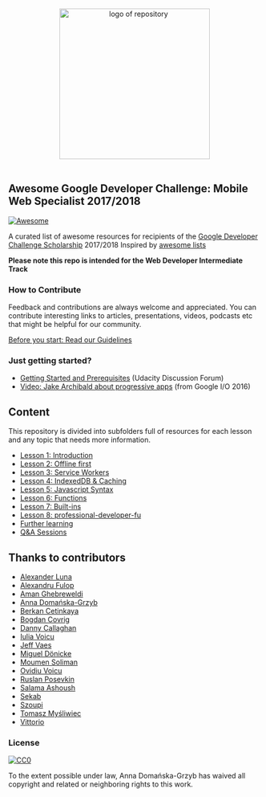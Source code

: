 <p align="center">
  <br>
  <img width="300" src="./awesome_gmws_logo.png" alt="logo of repository">
  <br>
  <br>
</p>

## Awesome Google Developer Challenge: Mobile Web Specialist 2017/2018
[![Awesome](https://awesome.re/badge.svg)](https://awesome.re)

A curated list of awesome resources for recipients of the [Google Developer Challenge Scholarship](https://www.udacity.com/google-scholarships) 2017/2018
Inspired by [awesome lists](https://github.com/sindresorhus/awesome)

**Please note this repo is intended for the Web Developer Intermediate Track**

### How to Contribute

Feedback and contributions are always welcome and appreciated.
You can contribute interesting links to articles, presentations, videos, podcasts etc that might be helpful for our community.

[Before you start: Read our Guidelines](contributing.md)

### Just getting started?

- [Getting Started and Prerequisites](https://discussions.udacity.com/t/getting-started-and-prerequisites/418485?u=haitec) (Udacity Discussion Forum)
- [Video: Jake Archibald about progressive apps](https://www.youtube.com/watch?v=cmGr0RszHc8) (from Google I/O 2016)

## Content

This repository is divided into subfolders full of resources for each lesson and any topic that needs more information.

* [Lesson 1: Introduction](introduction/README.md)
* [Lesson 2: Offline first](offlineFirst/README.md)
* [Lesson 3: Service Workers](serviceWorker/README.md)
* [Lesson 4: IndexedDB & Caching](indexedDB/README.md)
* [Lesson 5: Javascript Syntax](javascriptSyntax/README.md)
* [Lesson 6: Functions](functions/README.md)
* [Lesson 7: Built-ins](built-ins/README.md)
* [Lesson 8: professional-developer-fu](professional-developer-fu/README.md)
* [Further learning](furtherLearning/README.md)
* [Q&A Sessions](ama-sessions/README.md)

## Thanks to contributors

* [Alexander Luna](https://github.com/Mycroft1891)
* [Alexandru Fulop](https://github.com/alexandrufulop)
* [Aman Ghebreweldi](https://github.com/Agheb)
* [Anna Domańska-Grzyb](https://github.com/DomanskaGrzyb)
* [Berkan Cetinkaya](https://github.com/Berc21)
* [Bogdan Covrig](https://github.com/bogdaaamn)
* [Danny Callaghan](https://github.com/dannycallaghan)
* [Iulia Voicu](https://github.com/Sugahzor)
* [Jeff Vaes](https://github.com/jvaes)
* [Miguel Dönicke](https://github.com/Haitec)
* [Moumen Soliman](https://github.com/moumen-soliman)
* [Ovidiu Voicu](https://github.com/odv)
* [Ruslan Posevkin](https://github.com/RusPosevkin)
* [Salama Ashoush](https://github.com/salamaashoush)
* [Sekab](https://github.com/amrtaher1234)
* [Szoupi](https://github.com/szoupi)
* [Tomasz Myśliwiec](https://github.com/tomekmy)
* [Vittorio](https://github.com/vee-mo)

### License

[![CC0](http://mirrors.creativecommons.org/presskit/buttons/88x31/svg/cc-zero.svg)](https://creativecommons.org/publicdomain/zero/1.0/)

To the extent possible under law, Anna Domańska-Grzyb has waived all copyright and related or neighboring rights to this work.

